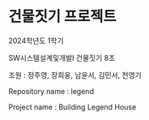 # 건물짓기 프로젝트

2024학년도 1학기 

SW시스템설계및개발I 건물짓기 8조

조원 : 정주영, 장희웅, 남윤서, 김민서, 천영기

Repository name : legend

Project name : Building Legend House
